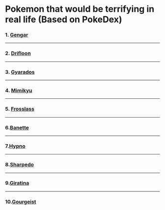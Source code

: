 # Pokemon that would be terrifying in real life (Based on PokeDex)
### 1. [Gengar](https://bulbapedia.bulbagarden.net/wiki/Gengar_(Pokémon))
---
### 2. [Drifloon](https://bulbapedia.bulbagarden.net/wiki/Drifloon_(Pokémon))
---
### 3. [Gyarados](https://bulbapedia.bulbagarden.net/wiki/Gyarados_(Pokémon))
---
### 4. [Mimikyu](https://bulbapedia.bulbagarden.net/wiki/Mimikyu_(Pokémon))
---
### 5. [Frosslass](https://bulbapedia.bulbagarden.net/wiki/Froslass_(Pokémon))
---
### 6.[Banette](https://bulbapedia.bulbagarden.net/wiki/Banette_(Pokémon))
---
### 7.[Hypno](https://bulbapedia.bulbagarden.net/wiki/Hypno_(Pokémon))
---
### 8.[Sharpedo](https://bulbapedia.bulbagarden.net/wiki/Sharpedo_(Pokémon))
---
### 9.[Giratina](https://bulbapedia.bulbagarden.net/wiki/Giratina_(Pokémon))
---
### 10.[Gourgeist](https://bulbapedia.bulbagarden.net/wiki/Gourgeist_(Pokémon))

